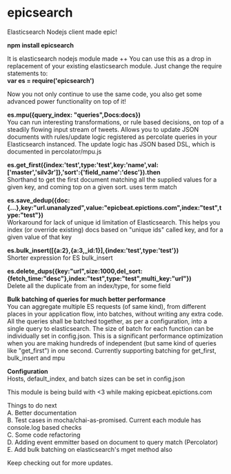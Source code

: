 # epicsearch
Elasticsearch Nodejs client made epic!  

**npm install epicsearch**    

It is elasticsearch nodejs module made ++ 
You can use this as a drop in replacement of your existing elasticsearch module. Just change the require statements to:  
**var es = require('epicsearch')**  

Now you not only continue to use the same code, you also get some advanced power functionality on top of it!  

**es.mpu({query_index: "queries",Docs:docs})**  
You can run interesting transformations, or rule based decisions, on top of a steadily flowing input stream of tweets. Allows you to update JSON documents with rules/update logic registered as percolate queries in your Elasticsearch instanced. The update logic has JSON based DSL, which is documented in percolator/mpu.js  


**es.get_first({index:'test',type:'test',key:'name',val:['master','silv3r']},'sort':{'field_name':'desc'}).then**  
Shorthand to get the first document matching all the supplied values for a given key, and coming top on a given sort. uses term match  


**es.save_dedup({doc:{...},key:"url.unanalyzed",value:"epicbeat.epictions.com",index:"test",type:"test"})**  
Workaround for lack of unique id limitation of Elasticsearch. This helps you index (or override existing) docs based on "unique ids"  called key, and for a given value of that key  


**es.bulk_insert([{a:2},{a:3,_id:1}],{index:'test',type:'test'})**  
Shorter expression for ES bulk_insert  


**es.delete_dups({key:"url",size:1000,del_sort:{fetch_time:"desc"},index:"test",type:"test",multi_key:"url"})**  
Delete all the duplicate from an index/type, for some field  


**Bulk batching of queries for much better performance**  
You can aggregate multiple ES requests (of same kind), from different places in your application flow, into batches, without writing any extra code. All the queries shall be batched together, as per a configuration, into a single query to elasticsearch. The size of batch for each function can be individually set in config.json. This is a significant performance optimization when you are making hundreds of independent (but same kind of queries like "get_first") in one second. Currently supporting batching for get_first, bulk_insert and mpu  

**Configuration**  
Hosts, default_index, and batch sizes can be set in config.json  

This module is being build with <3 while making epicbeat.epictions.com  

Things to do next  
A. Better documentation  
B. Test cases in mocha/chai-as-promised. Current each module has console.log based checks  
C. Some code refactoring   
D. Adding event emmitter based on document to query match (Percolator)  
E. Add bulk batching on elasticsearch's mget method also  

Keep checking out for more updates.  

